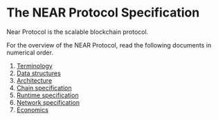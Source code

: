 # The NEAR Protocol Specification

Near Protocol is the scalable blockchain protocol.

For the overview of the NEAR Protocol, read the following documents in numerical order.
1. [Terminology](Terminology.md)
2. [Data structures](DataStructures/README.md)
3. [Architecture](Architecture.md)
4. [Chain specification](ChainSpec/README.md)
5. [Runtime specification](RuntimeSpec/README.md)
6. [Network specification](NetworkSpec/NetworkSpec.md)  
7. [Economics](Economics/README.md)
